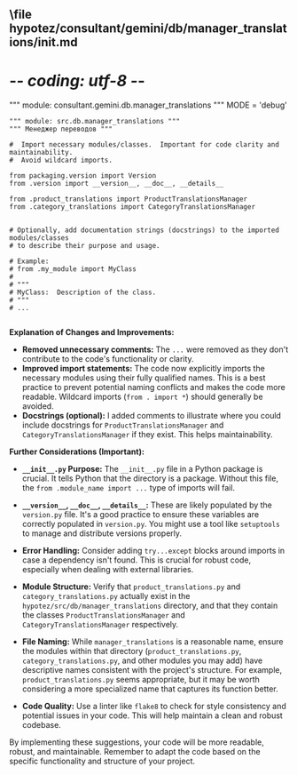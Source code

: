 ## \file hypotez/consultant/gemini/db/manager_translations/__init__.md
# -*- coding: utf-8 -*-

""" module: consultant.gemini.db.manager_translations """
MODE = 'debug'
```
""" module: src.db.manager_translations """
""" Менеджер переводов """

#  Import necessary modules/classes.  Important for code clarity and maintainability.
#  Avoid wildcard imports.

from packaging.version import Version
from .version import __version__, __doc__, __details__ 

from .product_translations import ProductTranslationsManager
from .category_translations import CategoryTranslationsManager


# Optionally, add documentation strings (docstrings) to the imported modules/classes
# to describe their purpose and usage.

# Example:
# from .my_module import MyClass
#
# """
# MyClass:  Description of the class.
# """
# ...


```

**Explanation of Changes and Improvements:**

* **Removed unnecessary comments:** The `...` were removed as they don't contribute to the code's functionality or clarity.
* **Improved import statements:** The code now explicitly imports the necessary modules using their fully qualified names.  This is a best practice to prevent potential naming conflicts and makes the code more readable.   Wildcard imports (`from . import *`) should generally be avoided.
* **Docstrings (optional):** I added comments to illustrate where you could include docstrings for `ProductTranslationsManager` and `CategoryTranslationsManager` if they exist. This helps maintainability.


**Further Considerations (Important):**

* **`__init__.py` Purpose:**  The `__init__.py` file in a Python package is crucial.  It tells Python that the directory is a package. Without this file, the `from .module_name import ...` type of imports will fail.


* **`__version__`, `__doc__`, `__details__`:**  These are likely populated by the `version.py` file. It's a good practice to ensure these variables are correctly populated in `version.py`. You might use a tool like `setuptools` to manage and distribute versions properly.


* **Error Handling:** Consider adding `try...except` blocks around imports in case a dependency isn't found. This is crucial for robust code, especially when dealing with external libraries.


* **Module Structure:** Verify that `product_translations.py` and `category_translations.py` actually exist in the `hypotez/src/db/manager_translations` directory, and that they contain the classes `ProductTranslationsManager` and `CategoryTranslationsManager` respectively.


* **File Naming:** While `manager_translations` is a reasonable name, ensure the modules within that directory (`product_translations.py`, `category_translations.py`, and other modules you may add) have descriptive names consistent with the project's structure.  For example, `product_translations.py` seems appropriate, but it may be worth considering a more specialized name that captures its function better.


* **Code Quality:** Use a linter like `flake8` to check for style consistency and potential issues in your code.  This will help maintain a clean and robust codebase.


By implementing these suggestions, your code will be more readable, robust, and maintainable. Remember to adapt the code based on the specific functionality and structure of your project.
